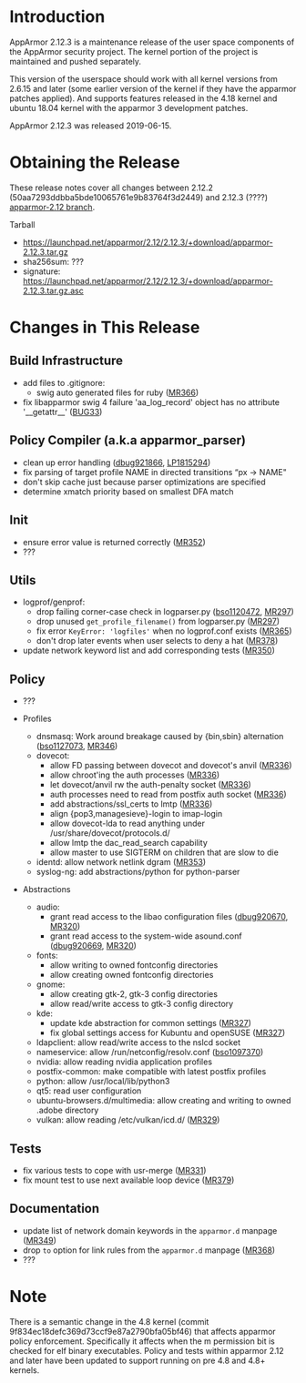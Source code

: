 
Introduction
============

AppArmor 2.12.3 is a maintenance release of the user space components
of the AppArmor security project. The kernel portion of the project
is maintained and pushed separately.

This version of the userspace should work with all kernel versions from
2.6.15 and later (some earlier version of the kernel if they have the
apparmor patches applied). And supports features released in the 4.18
kernel and ubuntu 18.04 kernel with the apparmor 3 development patches.

AppArmor 2.12.3 was released 2019-06-15.


# Obtaining the Release
These release notes cover all changes between 2.12.2 (50aa7293ddbba5bde10065761e9b83764f3d2449) and 2.12.3 (????) [apparmor-2.12 branch](https://gitlab.com/apparmor/apparmor/tree/apparmor-2.12).

Tarball
-   <https://launchpad.net/apparmor/2.12/2.12.3/+download/apparmor-2.12.3.tar.gz>
-   sha256sum: ???
-   signature: <https://launchpad.net/apparmor/2.12/2.12.3/+download/apparmor-2.12.3.tar.gz.asc>

# Changes in This Release

Build Infrastructure
--------------------
- add files to .gitignore:
  - swig auto generated files for ruby ([MR366][MR366])
- fix libapparmor swig 4 failure 'aa\_log\_record' object has no attribute '\_\_getattr\_\_' ([BUG33][AABUG33])

Policy Compiler (a.k.a apparmor\_parser)
----------------------------------------
- clean up error handling ([dbug921866][dbug921866], [LP1815294][LP1815294])
- fix parsing of target profile NAME in directed transitions “px -> NAME"
- don't skip cache just because parser optimizations are specified
- determine xmatch priority based on smallest DFA match

Init
----
- ensure error value is returned correctly ([MR352][MR352])
- ???

Utils
-----
- logprof/genprof:
  - drop failing corner-case check in logparser.py ([bso1120472][bso1120472], [MR297][MR297])
  - drop unused `get_profile_filename()` from logparser.py ([MR297][MR297])
  - fix error `KeyError: 'logfiles'` when no logprof.conf exists ([MR365][MR365])
  - don't drop later events when user selects to deny a hat ([MR378][MR378])
- update network keyword list and add corresponding tests ([MR350][MR350])

Policy
------
- ???

- Profiles
  - dnsmasq: Work around breakage caused by {bin,sbin} alternation ([bso1127073][bso1127073], [MR346][MR346])
  - dovecot:
    - allow FD passing between dovecot and dovecot's anvil ([MR336][MR336])
    - allow chroot'ing the auth processes ([MR336][MR336])
    - let dovecot/anvil rw the auth-penalty socket ([MR336][MR336])
    - auth processes need to read from postfix auth socket ([MR336][MR336])
    - add abstractions/ssl\_certs to lmtp ([MR336][MR336])
    - align {pop3,managesieve}-login to imap-login
    - allow dovecot-lda to read anything under /usr/share/dovecot/protocols.d/
    - allow lmtp the dac_read_search capability
    - allow master to use SIGTERM on children that are slow to die
  - identd: allow network netlink dgram ([MR353][MR353])
  - syslog-ng: add abstractions/python for python-parser

- Abstractions
  - audio: 
    - grant read access to the libao configuration files ([dbug920670][dbug920670], [MR320][MR320])
    - grant read access to the system-wide asound.conf ([dbug920669][dbug920669], [MR320][MR320])
  - fonts: 
    - allow writing to owned fontconfig directories
    - allow creating owned fontconfig directories
  - gnome: 
    - allow creating gtk-2, gtk-3 config directories
    - allow read/write access to gtk-3 config directory
  - kde:
    - update kde abstraction for common settings ([MR327][MR327])
    - fix global settings access for Kubuntu and openSUSE ([MR327][MR327])
  - ldapclient: allow read/write access to the nslcd socket
  - nameservice: allow /run/netconfig/resolv.conf ([bso1097370][bso1097370])
  - nvidia: allow reading nvidia application profiles
  - postfix-common: make compatible with latest postfix profiles
  - python: allow /usr/local/lib/python3
  - qt5: read user configuration
  - ubuntu-browsers.d/multimedia: allow creating and writing to owned .adobe directory
  - vulkan: allow reading /etc/vulkan/icd.d/ ([MR329][MR329])


Tests
-----
- fix various tests to cope with usr-merge ([MR331][MR331])
- fix mount test to use next available loop device ([MR379][MR379])

Documentation
-------------
- update list of network domain keywords in the `apparmor.d` manpage ([MR349][MR349])
- drop `to` option for link rules from the `apparmor.d` manpage ([MR368][MR368])
- ???

Note
====

There is a semantic change in the 4.8 kernel (commit
9f834ec18defc369d73ccf9e87a2790bfa05bf46) that affects apparmor policy
enforcement. Specifically it affects when the m permission bit is
checked for elf binary executables. Policy and tests within apparmor
2.12 and later have been updated to support running on pre 4.8 and 4.8+ kernels.

[AABUG33]: https://gitlab.com/apparmor/apparmor/issues/33
[bso1097370]: https://bugzilla.opensuse.org/show_bug.cgi?id=1097370
[bso1120472]: https://bugzilla.opensuse.org/show_bug.cgi?id=1120472
[bso1127073]: https://bugzilla.opensuse.org/show_bug.cgi?id=1127073
[dbug920669]: https://bugs.debian.org/920669
[dbug920670]: https://bugs.debian.org/920670
[dbug921866]: https://bugs.debian.org/921866
[LP1815294]: https://bugs.launchpad.net/bugs/1815294
[MR297]: https://gitlab.com/apparmor/apparmor/merge_requests/297
[MR320]: https://gitlab.com/apparmor/apparmor/merge_requests/320
[MR327]: https://gitlab.com/apparmor/apparmor/merge_requests/327
[MR329]: https://gitlab.com/apparmor/apparmor/merge_requests/329
[MR331]: https://gitlab.com/apparmor/apparmor/merge_requests/331
[MR336]: https://gitlab.com/apparmor/apparmor/merge_requests/336
[MR346]: https://gitlab.com/apparmor/apparmor/merge_requests/346
[MR349]: https://gitlab.com/apparmor/apparmor/merge_requests/349
[MR350]: https://gitlab.com/apparmor/apparmor/merge_requests/350
[MR352]: https://gitlab.com/apparmor/apparmor/merge_requests/352
[MR353]: https://gitlab.com/apparmor/apparmor/merge_requests/353
[MR365]: https://gitlab.com/apparmor/apparmor/merge_requests/365
[MR366]: https://gitlab.com/apparmor/apparmor/merge_requests/366
[MR368]: https://gitlab.com/apparmor/apparmor/merge_requests/368
[MR378]: https://gitlab.com/apparmor/apparmor/merge_requests/378
[MR379]: https://gitlab.com/apparmor/apparmor/merge_requests/379